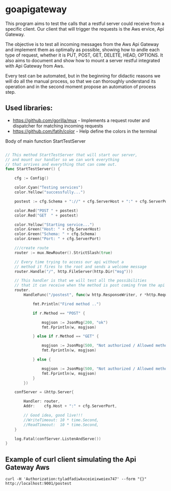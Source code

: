 # goapigateway

This program aims to test the calls that a restful server could receive from a specific client. Our client that will trigger the requests is the Aws  ervice, Api Gateway. 

The objective is to test all incoming messages from the Aws Api Gateway and implement them as optimally as possible, showing how to  andle each type of request, whether it is PUT, POST, GET, DELETE, HEAD, OPTIONS. It also aims to document and show how to mount a server restful  integrated with Api Gateway from Aws.

Every test can be automated, but in the beginning for didactic reasons  we will do all the manual process, so that we can thoroughly understand  its operation and in the second moment propose an automation of process step.

## Used libraries:
- https://github.com/gorilla/mux - Implements a request router and dispatcher for matching incoming requests
- https://github.com/fatih/color - Help define the colors in the terminal


Body of main function StartTestServer

```go

// This method StartTestServer that will start our server,
// and mount our handler so we can work everything
// that arrives and everything that can come out.
func StartTestServer() {

	cfg := Config()

	color.Cyan("Testing services")
	color.Yellow("successfully...")

	postest := cfg.Schema + "://" + cfg.ServerHost + ":" + cfg.ServerPort + "/postest"

	color.Red("POST " + postest)
	color.Red("GET  " + postest)

	color.Yellow("Starting service...")
	color.Green("Host: " + cfg.ServerHost)
	color.Green("Schema: " + cfg.Schema)
	color.Green("Port: " + cfg.ServerPort)

	///create route
	router := mux.NewRouter().StrictSlash(true)

	// Every time trying to access our api without a
	// method it fires to the root and sends a welcome message
	router.Handle("/", http.FileServer(http.Dir("msg")))

	// This handler is that we will test all the possibilities
	// that it can receive when the method is post coming from the api gateway of aws
	router.
		HandleFunc("/postest", func(w http.ResponseWriter, r *http.Request) {

			fmt.Println("Fired method ..")

			if r.Method == "POST" {

				msgjson := JsonMsg(200, "ok")
				fmt.Fprintln(w, msgjson)

			} else if r.Method == "GET" {

				msgjson := JsonMsg(500, "Not authorized / Allowed method POST!")
				fmt.Fprintln(w, msgjson)

			} else {

				msgjson := JsonMsg(500, "Not authorized / Allowed method POST")
				fmt.Fprintln(w, msgjson)
			}
		})

	confServer = &http.Server{

		Handler: router,
		Addr:    cfg.Host + ":" + cfg.ServerPort,

		// Good idea, good live!!!
		//WriteTimeout: 10 * time.Second,
		//ReadTimeout:  10 * time.Second,
	}

	log.Fatal(confServer.ListenAndServe())
}

```

## Example of curl client simulating the Api Gateway Aws

```
curl -H 'Authorization:tyladfadiwkxceieixweiex747' --form "{}" http://localhost:9001/postest

```
